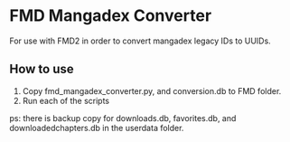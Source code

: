 # FMD Mangadex Converter
For use with FMD2 in order to convert mangadex legacy IDs to UUIDs.

## How to use
1. Copy fmd_mangadex_converter.py, and conversion.db to FMD folder.
2. Run each of the scripts

ps: there is backup copy for downloads.db, favorites.db, and downloadedchapters.db in the userdata folder.